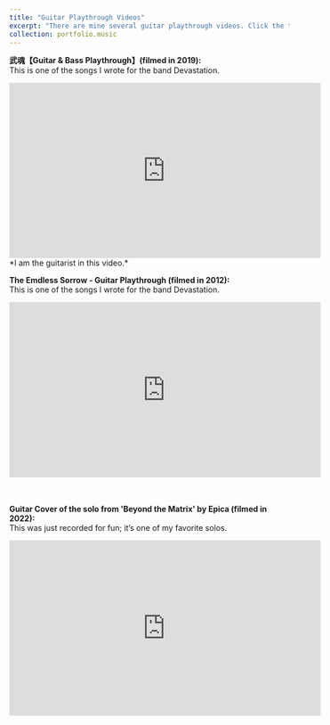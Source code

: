 ```yaml
---
title: "Guitar Playthrough Videos"
excerpt: "There are mine several guitar playthrough videos. Click the title to see more details.<br/><img src='/images/play_through.png'>"
collection: portfolio.music
---
```


**武魂【Guitar & Bass Playthrough】(filmed in 2019):**  
This is one of the songs I wrote for the band Devastation.
<iframe width="560" height="315" src="https://www.youtube.com/embed/10vdJ_4sSHY" frameborder="0" allow="accelerometer; autoplay; clipboard-write; encrypted-media; gyroscope; picture-in-picture" allowfullscreen></iframe>
*I am the guitarist in this video.*


**The Emdless Sorrow - Guitar Playthrough (filmed in 2012):**  
This is one of the songs I wrote for the band Devastation.
<iframe width="560" height="315" src="https://www.youtube.com/embed/i-qyIPcu2DQ" frameborder="0" allow="accelerometer; autoplay; clipboard-write; encrypted-media; gyroscope; picture-in-picture" allowfullscreen></iframe>

<br><br>
**Guitar Cover of the solo from 'Beyond the Matrix' by Epica (filmed in 2022):**  
This was just recorded for fun; it’s one of my favorite solos.
<iframe width="560" height="315" src="https://www.youtube.com/embed/k5AIiCHgPdU" frameborder="0" allow="accelerometer; autoplay; clipboard-write; encrypted-media; gyroscope; picture-in-picture" allowfullscreen></iframe>
